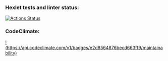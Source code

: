 ### Hexlet tests and linter status:
[![Actions Status](https://github.com/Maxim-Komogortsev/python-project-50/workflows/hexlet-check/badge.svg)](https://github.com/Maxim-Komogortsev/python-project-50/actions)
### CodeClimate:
[!(https://api.codeclimate.com/v1/badges/e2d8564876becd663ff9/maintainability)](https://codeclimate.com/github/jwu910/check-it-out/maintainability)
